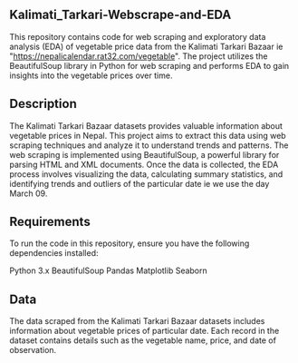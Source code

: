 ## Kalimati_Tarkari-Webscrape-and-EDA

This repository contains code for web scraping and exploratory data analysis (EDA) of vegetable price data from the Kalimati Tarkari Bazaar ie "https://nepalicalendar.rat32.com/vegetable". The project utilizes the BeautifulSoup library in Python for web scraping and performs EDA to gain insights into the vegetable prices over time.

## Description
The Kalimati Tarkari Bazaar datasets provides valuable information about vegetable prices in Nepal. This project aims to extract this data using web scraping techniques and analyze it to understand trends and patterns. The web scraping is implemented using BeautifulSoup, a powerful library for parsing HTML and XML documents. Once the data is collected, the EDA process involves visualizing the data, calculating summary statistics, and identifying trends and outliers of the particular date ie we use the day March 09.

## Requirements

To run the code in this repository, ensure you have the following dependencies installed:

Python 3.x
BeautifulSoup
Pandas
Matplotlib
Seaborn

## Data

The data scraped from the Kalimati Tarkari Bazaar datasets includes information about vegetable prices of particular date. Each record in the dataset contains details such as the vegetable name, price, and date of observation.

